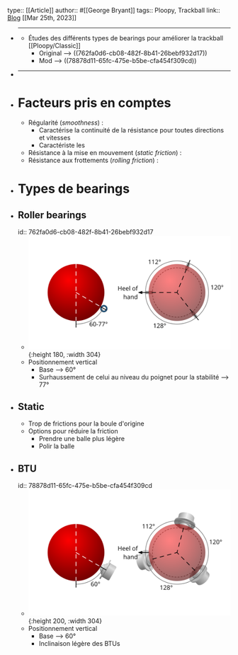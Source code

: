 type:: [[Article]]
author:: #[[George Bryant]]
tags:: Ploopy, Trackball
link:: [Blog](https://www.gbryant.co.uk/posts/2021-02-15_ploopy-trackball/post.html)
[[Mar 25th, 2023]]

- ***
	- Études des différents types de bearings pour améliorer la trackball [[Ploopy/Classic]]
		- Original --> ((762fa0d6-cb08-482f-8b41-26bebf932d17))
		- Mod --> ((78878d11-65fc-475e-b5be-cfa454f309cd))
- ***
- # Facteurs pris en comptes
	- Régularité (*smoothness*) :
		- Caractérise la continuité de la résistance pour toutes directions et vitesses
		- Caractériste les
	- Résistance à la mise en mouvement (*static friction*) :
	- Résistance aux frottements (*rolling friction*) :
- # Types de bearings
- ## Roller bearings
  id:: 762fa0d6-cb08-482f-8b41-26bebf932d17
	- ![Roller_bearings_agencement.png](../assets/Roller_bearings_agencement_1679773909456_0.png){:height 180, :width 304}
	- Positionnement vertical
		- Base --> 60°
		- Surhaussement de celui au niveau du poignet pour la stabilité --> 77°
- ## Static
	- Trop de frictions pour la boule d'origine
	- Options pour réduire la friction
		- Prendre une balle plus légère
		- Polir la balle
- ## BTU
  id:: 78878d11-65fc-475e-b5be-cfa454f309cd
	- ![BTU_bearings_agencement.png](../assets/BTU_bearings_agencement_1679774067146_0.png){:height 200, :width 304}
	- Positionnement vertical
		- Base --> 60°
		- Inclinaison légère des BTUs
